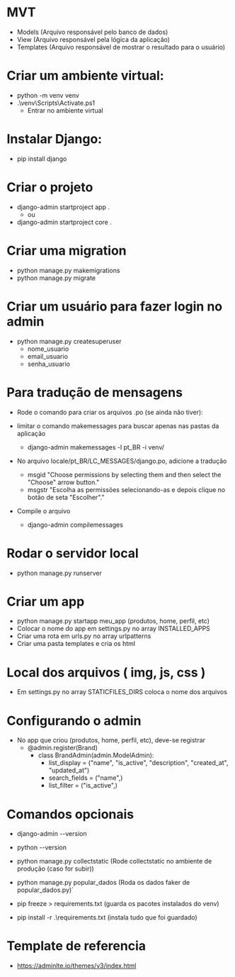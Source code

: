 # MVT

- Models (Arquivo responsável pelo banco de dados)
- View (Arquivo responsável pela lógica da aplicação)
- Templates (Arquivo responsável de mostrar o resultado para o usuário)

# Criar um ambiente virtual:

- python -m venv venv
- .\venv\Scripts\Activate.ps1
  - Entrar no ambiente virtual

# Instalar Django:

- pip install django

# Criar o projeto

- django-admin startproject app .
  - ou
- django-admin startproject core .

# Criar uma migration

- python manage.py makemigrations
- python manage.py migrate

# Criar um usuário para fazer login no admin

- python manage.py createsuperuser
  - nome_usuario
  - email_usuario
  - senha_usuario

# Para tradução de mensagens
- Rode o comando para criar os arquivos .po (se ainda não tiver):
- limitar o comando makemessages para buscar apenas nas pastas da aplicação
  - django-admin makemessages -l pt_BR -i venv/

- No arquivo locale/pt_BR/LC_MESSAGES/django.po, adicione a tradução
  - msgid "Choose permissions by selecting them and then select the \"Choose\" arrow button."
  - msgstr "Escolha as permissões selecionando-as e depois clique no botão de seta \"Escolher\"."

- Compile o arquivo
  - django-admin compilemessages


# Rodar o servidor local

- python manage.py runserver

# Criar um app

- python manage.py startapp meu_app (produtos, home, perfil, etc)
- Colocar o nome do app em settings.py no array INSTALLED_APPS
- Criar uma rota em urls.py no array urlpatterns
- Criar uma pasta templates e cria os html

# Local dos arquivos ( img, js, css )

- Em settings.py no array STATICFILES_DIRS coloca o nome dos arquivos

# Configurando o admin

- No app que criou (produtos, home, perfil, etc), deve-se registrar
  - @admin.register(Brand)
    - class BrandAdmin(admin.ModelAdmin):
      - list_display = ("name", "is_active", "description", "created_at", "updated_at")
      - search_fields = ("name",)
      - list_filter = ("is_active",)

# Comandos opcionais

- django-admin --version
- python --version
- python manage.py collectstatic (Rode collectstatic no ambiente de produção (caso for subir))
- python manage.py popular_dados (Roda os dados faker de popular_dados.py)´

- pip freeze > requirements.txt (guarda os pacotes instalados do venv)
- pip install -r .\requirements.txt (instala tudo que foi guardado)

# Template de referencia
- https://adminlte.io/themes/v3/index.html
